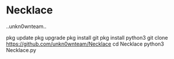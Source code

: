 # Necklace
..unkn0wnteam..

<b></b>pkg update
<b></b>pkg upgrade
<b></b>pkg install git
<b></b>pkg install python3
git clone https://github.com/unkn0wnteam/Necklace
<b></b>cd Necklace
<b></b>python3 Necklace.py

